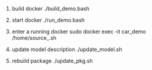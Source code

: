 1. build docker 
./build_demo.bash

2. start docker
./run_demo.bash

3. enter a running docker
sudo docker exec -it car_demo /home/source_.sh

4. update model description
./update_model.sh

5. rebuild package
./update_pkg.sh